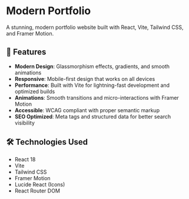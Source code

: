 # Modern Portfolio

A stunning, modern portfolio website built with React, Vite, Tailwind CSS, and Framer Motion.

## 🚀 Features

- **Modern Design**: Glassmorphism effects, gradients, and smooth animations
- **Responsive**: Mobile-first design that works on all devices
- **Performance**: Built with Vite for lightning-fast development and optimized builds
- **Animations**: Smooth transitions and micro-interactions with Framer Motion
- **Accessible**: WCAG compliant with proper semantic markup
- **SEO Optimized**: Meta tags and structured data for better search visibility

## 🛠️ Technologies Used

- React 18
- Vite
- Tailwind CSS
- Framer Motion
- Lucide React (Icons)
- React Router DOM
